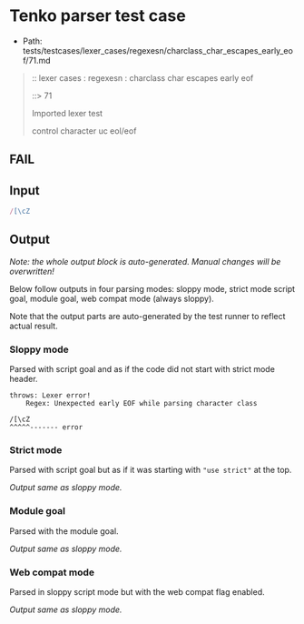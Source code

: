# Tenko parser test case

- Path: tests/testcases/lexer_cases/regexesn/charclass_char_escapes_early_eof/71.md

> :: lexer cases : regexesn : charclass char escapes early eof
>
> ::> 71
>
> Imported lexer test
>
> control character uc eol/eof

## FAIL

## Input

`````js
/[\cZ
`````

## Output

_Note: the whole output block is auto-generated. Manual changes will be overwritten!_

Below follow outputs in four parsing modes: sloppy mode, strict mode script goal, module goal, web compat mode (always sloppy).

Note that the output parts are auto-generated by the test runner to reflect actual result.

### Sloppy mode

Parsed with script goal and as if the code did not start with strict mode header.

`````
throws: Lexer error!
    Regex: Unexpected early EOF while parsing character class

/[\cZ
^^^^^------- error
`````

### Strict mode

Parsed with script goal but as if it was starting with `"use strict"` at the top.

_Output same as sloppy mode._

### Module goal

Parsed with the module goal.

_Output same as sloppy mode._

### Web compat mode

Parsed in sloppy script mode but with the web compat flag enabled.

_Output same as sloppy mode._
